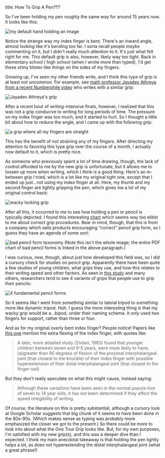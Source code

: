 title: How To Grip A Pen???

So I've been holding my pen roughly the same way for around 15 years now. It looks like this:

![my default hand holding an image](../images/handwrite-1.jpg)

Notice the strange way my index finger is bent. There's an inward angle, almost looking like it's bending too far. I sorta recall people _maybe_ commenting on it, but I didn't really much attention to it. It's just what felt right for me. This default grip is also, however, likely way too tight. Back in elementary school / high school (when I wrote more than typed), I'd get these shiny blister-like things on the sides of my fingers.

Growing up, I've seen my other friends write, and I think this type of grip is at least not uncommon. For example, see [math professor Jayadev Athreya from a recent Numberphile video](https://youtu.be/G9_l8QASobI?t=423) who writes with a similar grip:

![Jayadev Athreya's grip](../images/handwrite-numberphile.jpg)

After a recent bout of writing-intensive finals, however, I realized that this was not a grip conducive to writing for long periods of time. The pressure on my index finger was too much, and it started to hurt. So I thought a little bit about how to reduce the angle, and I came up with the following grip:

![a grip where all my fingers are straight](../images/handwrite-2.jpg)

This has the benefit of not straining any of my fingers. After directing my attention to favoring this type grip over the course of a month, I actually now default to it, which is pretty nice. 

As someone who previously spent a lot of time drawing, though, the lack of control afforded to me by the new grip is unfortunate, but it allows me to loosen up more when writing, which I think is a good thing. Here's an in-between grip I tried, which is a lot like my original tight one, except that I ended up just...not using my index finger at all. Here, my thumb and my second finger are tightly gripping the pen, which gives me a lot of my original control back:

![wacky looking grip](../images/handwrite-3.jpg)

After all this, it occurred to me to see how holding a pen or pencil is typically depicted. I found this interesting [chart](https://cdn.shptrn.com/media/mfg/324/media_document/8415/GripChart.pdf?1386200620) which seems way too elitist to me about correct grip procedures. Bear in mind, though, that this is from a company which sells products encouraging "correct" pencil grip form, so I guess they have an agenda of some sort:

![bad pencil form taxonomy](../images/handwrite-bad.jpg)
(Note this isn't the whole image; the entire PDF chart of bad pencil forms is linked in the above paragraph.)

I was curious, now, though, about just how developed this field was, so I did a cursory check for studies on pencil grip. Apparently there have been quite a few studies of young children, what grips they use, and how this relates to their writing speed and other factors. As seen in [this study](../docs/handwrite-in-people.pdf) and many others, researchers tend to see 4 variants of grips that people use to grip their pencils:

![4 fundamental pencil forms](../images/handwrite-types.jpg)

So it seems like I went from something similar to lateral tripod to something more like dynamic tripod. Huh. I guess the more interesting thing is that my wacky grip would be a...bipod, under their naming schema. It only used two fingers for support, rather than three or four.

And as for my original overly bent index finger? People notice! Papers like [this one](../docs/pencil-grip-effect.pdf) mention the extra flexing of the index finger, with quotes like:

> A later,  more detailed  study (Ziviani,  1983) found that  younger  children  between  seven  and  9-5  years,  were  more  likely  to  have; (a)greater than  90 degrees of flexion of the proximal interphalangeal joint  (that  closest to  the  knuckle)  of  their  index  finger  with  possible  hyperextension  of  their  distal interphalangeal joint  (that  closest  to the finger nail)

But they don't really speculate on what this might cause, instead saying:

> Although  these  variations  have  been  seen  in  the  normal  popula-tion  of seven to  14 year  olds, it has not been  determined if they  affect  the  speed orlegibility of writing.

Of course, the literature on this is pretty substantial, although a cursory look at Google Scholar suggests that big chunk of it seems to have been done in the 80s-90s. (Which makes sense as typing was probably more emphasized the closer we got to the present.) So there could be more to look into about what the One True Grip looks like. But, for my own purposes, I'm satisfied with my new grip(s), and this was a deeper dive than I expected. I think my main anecdotal takeaway is that holding the pen lightly helps a lot, as does not hyperextending the distal interphalangeal joint (what a great phrase!)